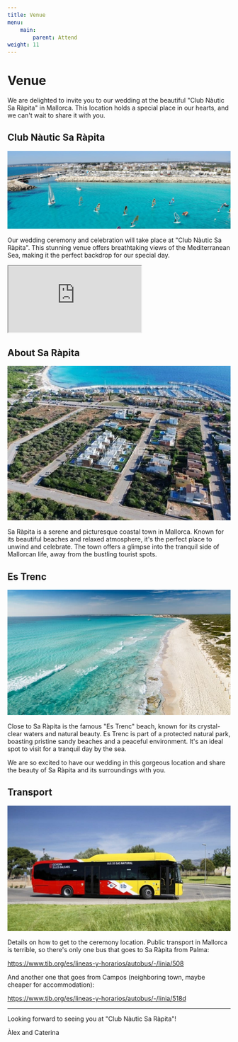 ```yaml
---
title: Venue
menu:
    main:
        parent: Attend
weight: 11
---
```


# Venue

We are delighted to invite you to our wedding at the beautiful "Club Nàutic Sa Ràpita" in Mallorca. This location holds a special place in our hearts, and we can't wait to share it with you.

## Club Nàutic Sa Ràpita

![Club Nàutic Sa Ràpita](/images/club-nautic-sa-rapita.jpg)

Our wedding ceremony and celebration will take place at "Club Nàutic Sa Ràpita". This stunning venue offers breathtaking views of the Mediterranean Sea, making it the perfect backdrop for our special day.

<iframe class="iframe-gmaps" src="https://www.google.com/maps/embed?pb=!1m18!1m12!1m3!1d3668.3482968920375!2d2.9530722812768273!3d39.36300868341456!2m3!1f0!2f0!3f0!3m2!1i1024!2i768!4f13.1!3m3!1m2!1s0x1297a8aaf3728019%3A0x43525c38acc36a72!2sClub%20N%C3%A0utic%20Sa%20R%C3%A0pita!5e0!3m2!1ses!2ses!4v1704023288374!5m2!1ses!2ses" allowfullscreen loading="lazy"></iframe>

## About Sa Ràpita
![Sa Ràpita](/images/sa-rapita.jpg)

Sa Ràpita is a serene and picturesque coastal town in Mallorca. Known for its beautiful beaches and relaxed atmosphere, it's the perfect place to unwind and celebrate. The town offers a glimpse into the tranquil side of Mallorcan life, away from the bustling tourist spots.

## Es Trenc
![Es Trenc](/images/es-trenc.jpg)

Close to Sa Ràpita is the famous "Es Trenc" beach, known for its crystal-clear waters and natural beauty. Es Trenc is part of a protected natural park, boasting pristine sandy beaches and a peaceful environment. It's an ideal spot to visit for a tranquil day by the sea.

We are so excited to have our wedding in this gorgeous location and share the beauty of Sa Ràpita and its surroundings with you.

## Transport
![TIB](/images/tib.jpg)

Details on how to get to the ceremony location. Public transport in Mallorca is terrible, so there's only one bus that goes to Sa Ràpita from Palma:

https://www.tib.org/es/lineas-y-horarios/autobus/-/linia/508

And another one that goes from Campos (neighboring town, maybe cheaper for accommodation):

https://www.tib.org/es/lineas-y-horarios/autobus/-/linia/518d

---

Looking forward to seeing you at "Club Nàutic Sa Ràpita"!

Àlex and Caterina
